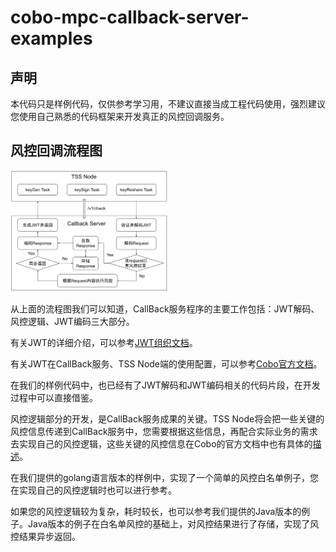 # cobo-mpc-callback-server-examples

## 声明
本代码只是样例代码，仅供参考学习用，不建议直接当成工程代码使用，强烈建议您使用自己熟悉的代码框架来开发真正的风控回调服务。

## 风控回调流程图

<img src="images/risk-control-flow-chat.jpg" alt="风控回调流程图" width="50%">

从上面的流程图我们可以知道，CallBack服务程序的主要工作包括：JWT解码、风控逻辑、JWT编码三大部分。

有关JWT的详细介绍，可以参考[JWT组织文档](https://jwt.io/introduction)。

有关JWT在CallBack服务、TSS Node端的使用配置，可以参考[Cobo官方文档](https://docs.google.com/document/d/1ifQMVqCSyc129OGq7AKo7t5QBBkkAeu9svLfX4lKPhI/edit#)。

在我们的样例代码中，也已经有了JWT解码和JWT编码相关的代码片段，在开发过程中可以直接借鉴。

风控逻辑部分的开发，是CallBack服务成果的关键。TSS Node将会把一些关键的风控信息传递到CallBack服务中，您需要根据这些信息，再配合实际业务的需求去实现自己的风控逻辑，这些关键的风控信息在Cobo的官方文档中也有具体的[描述](https://docs.google.com/document/d/1ifQMVqCSyc129OGq7AKo7t5QBBkkAeu9svLfX4lKPhI/edit#heading=h.slsc6no965uk)。

在我们提供的golang语言版本的样例中，实现了一个简单的风控白名单例子，您在实现自己的风控逻辑时也可以进行参考。

如果您的风控逻辑较为复杂，耗时较长，也可以参考我们提供的Java版本的例子。Java版本的例子在白名单风控的基础上，对风控结果进行了存储，实现了风控结果异步返回。
